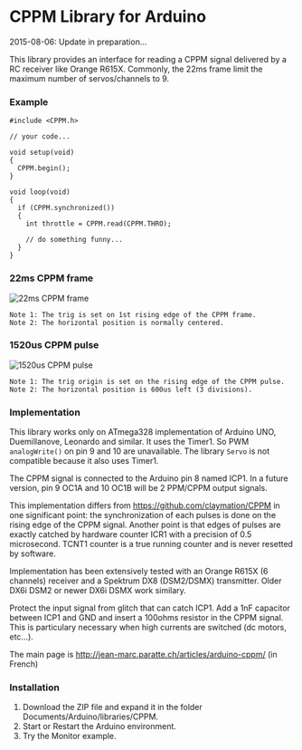 # CPPM Library for Arduino

2015-08-06: Update in preparation...

This library provides an interface for reading a CPPM signal delivered by a RC receiver like Orange R615X.
Commonly, the 22ms frame limit the maximum number of servos/channels to 9.

### Example

    #include <CPPM.h>
    
    // your code...
    
    void setup(void)
    {
      CPPM.begin();
    }

    void loop(void)
    {
      if (CPPM.synchronized())
      {
        int throttle = CPPM.read(CPPM.THRO);
        
        // do something funny...
      }
    }

### 22ms CPPM frame

![22ms CPPM frame](http://jean-marc.paratte.ch/wp-content/uploads/2015/03/cppm-frame.png)
```
Note 1: The trig is set on 1st rising edge of the CPPM frame.
Note 2: The horizontal position is normally centered.
```

### 1520us CPPM pulse

![1520us CPPM pulse](http://jean-marc.paratte.ch/wp-content/uploads/2015/03/cppm-pulse.png)
```
Note 1: The trig origin is set on the rising edge of the CPPM pulse.
Note 2: The horizontal position is 600us left (3 divisions).
```

### Implementation

This library works only on ATmega328 implementation of Arduino UNO, Duemillanove, Leonardo and similar. It uses the Timer1. So PWM `analogWrite()` on pin 9 and 10 are unavailable. The library `Servo` is not compatible because it also uses Timer1.

The CPPM signal is connected to the Arduino pin 8 named ICP1. In a future version, pin 9 OC1A and 10 OC1B will be 2 PPM/CPPM output signals. 

This implementation differs from https://github.com/claymation/CPPM in one significant point: the synchronization of each pulses is done on the rising edge of the CPPM signal. Another point is that edges of pulses are exactly catched by hardware counter ICR1 with a precision of 0.5 microsecond. TCNT1 counter is a true running counter and is never resetted by software.  

Implementation has been extensively tested with an Orange R615X (6 channels) receiver and a Spektrum DX8 (DSM2/DSMX) transmitter. Older DX6i DSM2 or newer DX6i DSMX work similary.

Protect the input signal from glitch that can catch ICP1. Add a 1nF capacitor between ICP1 and GND and insert a 100ohms resistor in the CPPM signal. This is particulary necessary when high currents are switched (dc motors, etc...).

The main page is http://jean-marc.paratte.ch/articles/arduino-cppm/ (in French)

### Installation

1. Download the ZIP file and expand it in the folder Documents/Arduino/libraries/CPPM. 
2. Start or Restart the Arduino environment.
3. Try the Monitor example.
